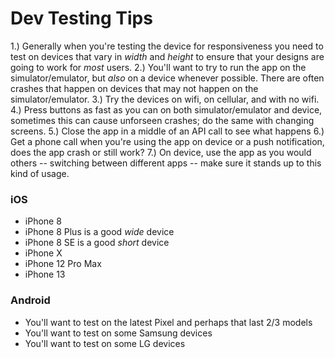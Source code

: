 # Dev Testing Tips

1.) Generally when you're testing the device for responsiveness you need to test on devices that vary in _width_ and _height_ to ensure that your designs are going to work for _most_ users.
2.) You'll want to try to run the app on the simulator/emulator, but _also_ on a device whenever possible. There are often crashes that happen on devices that may not happen on the simulator/emulator.
3.) Try the devices on wifi, on cellular, and with no wifi. 
4.) Press buttons as fast as you can on both simulator/emulator and device, sometimes this can cause unforseen crashes; do the same with changing screens.
5.) Close the app in a middle of an API call to see what happens
6.) Get a phone call when you're using the app on device or a push notification, does the app crash or still work?
7.) On device, use the app as you would others -- switching between different apps -- make sure it stands up to this kind of usage.

### iOS
- iPhone 8
- iPhone 8 Plus is a good _wide_ device
- iPhone 8 SE is a good _short_ device
- iPhone X
- iPhone 12 Pro Max
- iPhone 13

### Android
- You'll want to test on the latest Pixel and perhaps that last 2/3 models
- You'll want to test on some Samsung devices
- You'll want to test on some LG devices
